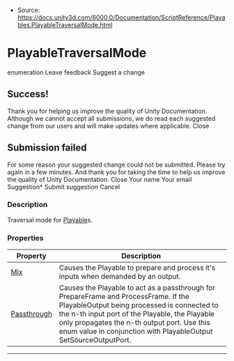 * Source: https://docs.unity3d.com/6000.0/Documentation/ScriptReference/Playables.PlayableTraversalMode.html

# PlayableTraversalMode
enumeration
Leave feedback
Suggest a change
## Success!
Thank you for helping us improve the quality of Unity Documentation. Although we cannot accept all submissions, we do read each suggested change from our users and will make updates where applicable.
Close
## Submission failed
For some reason your suggested change could not be submitted. Please <a>try again</a> in a few minutes. And thank you for taking the time to help us improve the quality of Unity Documentation.
Close
Your name Your email Suggestion* Submit suggestion
Cancel
### Description
Traversal mode for [Playable](https://docs.unity3d.com/6000.0/Documentation/ScriptReference/Playables.Playable.html)s.
### Properties
Property | Description  
---|---  
[Mix](https://docs.unity3d.com/6000.0/Documentation/ScriptReference/Playables.PlayableTraversalMode.Mix.html) | Causes the Playable to prepare and process it's inputs when demanded by an output.  
[Passthrough](https://docs.unity3d.com/6000.0/Documentation/ScriptReference/Playables.PlayableTraversalMode.Passthrough.html) | Causes the Playable to act as a passthrough for PrepareFrame and ProcessFrame. If the PlayableOutput being processed is connected to the n-th input port of the Playable, the Playable only propagates the n-th output port. Use this enum value in conjunction with PlayableOutput SetSourceOutputPort.  
* * *
